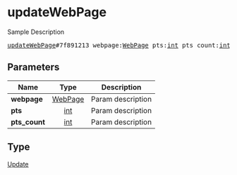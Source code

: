 # updateWebPage

Sample Description

<pre>
<a href="../constructor/updateWebPage.md">updateWebPage</a>#7f891213 webpage:<a href="../type/WebPage.md">WebPage</a> pts:<a href="../type/int.md">int</a> pts_count:<a href="../type/int.md">int</a> = <a href="../type/Update.md">Update</a>;
</pre>
## Parameters

| Name | Type | Description |
|------|:----:|-------------|
| **webpage** | <a href="../type/WebPage.md">WebPage</a> | Param description |
| **pts** | <a href="../type/int.md">int</a> | Param description |
| **pts_count** | <a href="../type/int.md">int</a> | Param description |

## Type

<a href="../type/Update.md">Update</a>
